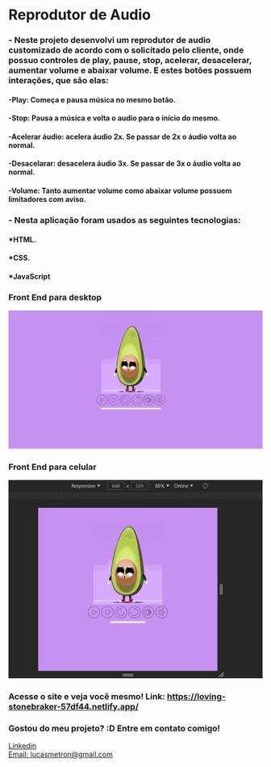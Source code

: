 # Reprodutor de Audio

### - Neste projeto desenvolvi um reprodutor de audio customizado de acordo com o solicitado pelo cliente, onde possuo controles de play, pause, stop, acelerar, desacelerar, aumentar volume e abaixar volume. E estes botões possuem interações, que são elas:

#### -Play: Começa e pausa música no mesmo botão.
#### -Stop: Pausa a música e volta o audio para o início do mesmo.
#### -Acelerar áudio: acelera áudio 2x. Se passar de 2x o áudio volta ao normal.
#### -Desacelarar: desacelera áudio 3x. Se passar de 3x o áudio volta ao normal.
#### -Volume: Tanto aumentar volume como abaixar volume possuem limitadores com aviso. 

### - Nesta aplicação foram usados as seguintes tecnologias:

#### *HTML.
#### *CSS.
#### *JavaScript



### Front End para desktop
![Tela inicial](./assets/images/pc.gif)

### Front End para celular
![mailchimp](./assets/images/mobile.gif)

### Acesse o site e veja você mesmo! Link: https://loving-stonebraker-57df44.netlify.app/


### Gostou do meu projeto? :D Entre em contato comigo! 
[Linkedin](https://www.linkedin.com/in/lucas-rosa-058683102/) <br/>
[Email: lucasmetron@gmail.com](mailto:lucasmetron@gmail.com)